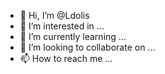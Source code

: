 - 👋 Hi, I’m @Ldolis
- 👀 I’m interested in ...
- 🌱 I’m currently learning ...
- 💞️ I’m looking to collaborate on ...
- 📫 How to reach me ...

<!---
Ldolis/Ldolis is a ✨ special ✨ repository because its `README.md` (this file) appears on your GitHub profile.
You can click the Preview link to take a look at your changes.
--->
